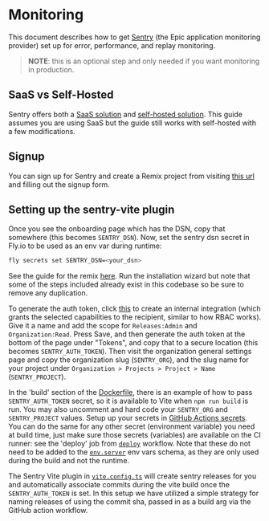 # Monitoring

This document describes how to get [Sentry](https://sentry.io/) (the Epic
application monitoring provider) set up for error, performance, and replay
monitoring.

> **NOTE**: this is an optional step and only needed if you want monitoring in
> production.

## SaaS vs Self-Hosted

Sentry offers both a [SaaS solution](https://sentry.io/) and
[self-hosted solution](https://develop.sentry.dev/self-hosted/). This guide
assumes you are using SaaS but the guide still works with self-hosted with a few
modifications.

## Signup

You can sign up for Sentry and create a Remix project from visiting
[this url](https://sentry.io/signup/?project_platform=javascript-remix) and
filling out the signup form.

## Setting up the sentry-vite plugin

Once you see the onboarding page which has the DSN, copy that somewhere (this
becomes `SENTRY_DSN`). Now, set the sentry dsn secret in Fly.io to be used as an
env var during runtime:

```sh
fly secrets set SENTRY_DSN=<your_dsn>
```

See the guide for the remix
[here](https://docs.sentry.io/platforms/javascript/guides/remix/). Run the
installation wizard but note that some of the steps included already exist in
this codebase so be sure to remove any duplication.

To generate the auth token, click
[this](https://sentry.io/orgredirect/settings/:orgslug/developer-settings/new-internal/)
to create an internal integration (which grants the selected capabilities to the
recipient, similar to how RBAC works). Give it a name and add the scope for
`Releases:Admin` and `Organization:Read`. Press Save, and then generate the auth token at the
bottom of the page under "Tokens", and copy that to a secure location (this
becomes `SENTRY_AUTH_TOKEN`). Then visit the organization general settings page and copy
the organization slug (`SENTRY_ORG`), and the slug name for your project under `Organization > Projects > Project > Name`
(`SENTRY_PROJECT`).

In the 'build' section of the [Dockerfile](../other/Dockerfile), there is an
example of how to pass `SENTRY_AUTH_TOKEN` secret, so it
is available to Vite when `npm run build` is run. You may also uncomment and hard code your `SENTRY_ORG` and `SENTRY_PROJECT` values. Setup up your secrets in [GitHub Actions secrets](https://docs.github.com/en/actions/security-guides/using-secrets-in-github-actions). You can do the same for any other secret (environment
variable) you need at build time, just make sure those secrets (variables) are
available on the CI runner: see the 'deploy' job from
[`deploy`](../.github/workflows/deploy.yml) workflow. Note that these do not
need to be added to the [`env.server`](../app/utils/env.server.ts) env vars
schema, as they are only used during the build and not the runtime.

The Sentry Vite plugin in [`vite.config.ts`](../vite.config.ts) will create
sentry releases for you and automatically associate commits during the vite
build once the `SENTRY_AUTH_TOKEN` is set.
In this setup we have utilized a simple strategy for naming releases of using
the commit sha, passed in as a build arg via the GitHub action workflow.
